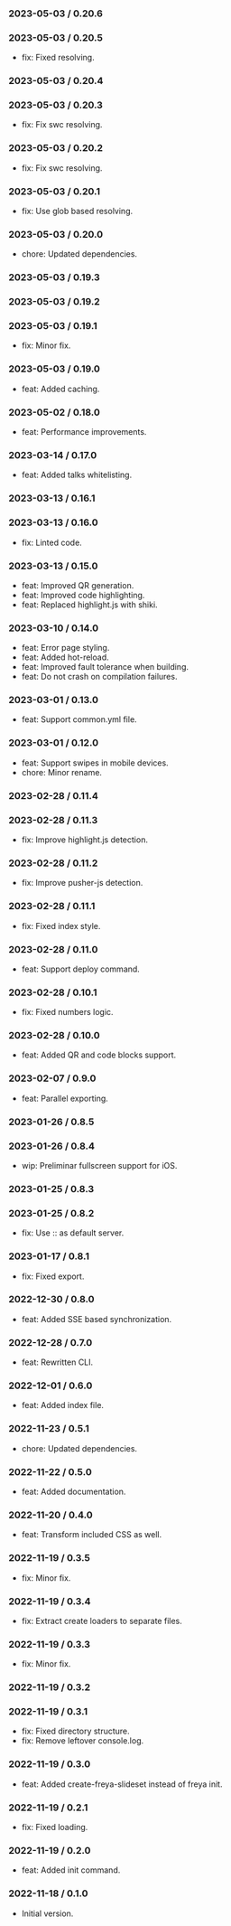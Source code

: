 ### 2023-05-03 / 0.20.6


### 2023-05-03 / 0.20.5

- fix: Fixed resolving.

### 2023-05-03 / 0.20.4


### 2023-05-03 / 0.20.3

- fix: Fix swc resolving.

### 2023-05-03 / 0.20.2

- fix: Fix swc resolving.

### 2023-05-03 / 0.20.1

- fix: Use glob based resolving.

### 2023-05-03 / 0.20.0

- chore: Updated dependencies.

### 2023-05-03 / 0.19.3


### 2023-05-03 / 0.19.2


### 2023-05-03 / 0.19.1

- fix: Minor fix.

### 2023-05-03 / 0.19.0

- feat: Added caching.

### 2023-05-02 / 0.18.0

- feat: Performance improvements.

### 2023-03-14 / 0.17.0

- feat: Added talks whitelisting.

### 2023-03-13 / 0.16.1


### 2023-03-13 / 0.16.0

- fix: Linted code.

### 2023-03-13 / 0.15.0

- feat: Improved QR generation.
- feat: Improved code highlighting.
- feat: Replaced highlight.js with shiki.

### 2023-03-10 / 0.14.0

- feat: Error page styling.
- feat: Added hot-reload.
- feat: Improved fault tolerance when building.
- feat: Do not crash on compilation failures.

### 2023-03-01 / 0.13.0

- feat: Support common.yml file.

### 2023-03-01 / 0.12.0

- feat: Support swipes in mobile devices.
- chore: Minor rename.

### 2023-02-28 / 0.11.4


### 2023-02-28 / 0.11.3

- fix: Improve highlight.js detection.

### 2023-02-28 / 0.11.2

- fix: Improve pusher-js detection.

### 2023-02-28 / 0.11.1

- fix: Fixed index style.

### 2023-02-28 / 0.11.0

- feat: Support deploy command.

### 2023-02-28 / 0.10.1

- fix: Fixed numbers logic.

### 2023-02-28 / 0.10.0

- feat: Added QR and code blocks support.

### 2023-02-07 / 0.9.0

- feat: Parallel exporting.

### 2023-01-26 / 0.8.5


### 2023-01-26 / 0.8.4

- wip: Preliminar fullscreen support for iOS.

### 2023-01-25 / 0.8.3


### 2023-01-25 / 0.8.2

- fix: Use :: as default server.

### 2023-01-17 / 0.8.1

- fix: Fixed export.

### 2022-12-30 / 0.8.0

- feat: Added SSE based synchronization.

### 2022-12-28 / 0.7.0

- feat: Rewritten CLI.

### 2022-12-01 / 0.6.0

- feat: Added index file.

### 2022-11-23 / 0.5.1

- chore: Updated dependencies.

### 2022-11-22 / 0.5.0

- feat: Added documentation.

### 2022-11-20 / 0.4.0

- feat: Transform included CSS as well.

### 2022-11-19 / 0.3.5

- fix: Minor fix.

### 2022-11-19 / 0.3.4

- fix: Extract create loaders to separate files.

### 2022-11-19 / 0.3.3

- fix: Minor fix.

### 2022-11-19 / 0.3.2


### 2022-11-19 / 0.3.1

- fix: Fixed directory structure.
- fix: Remove leftover console.log.

### 2022-11-19 / 0.3.0

- feat: Added create-freya-slideset instead of freya init.

### 2022-11-19 / 0.2.1

- fix: Fixed loading.

### 2022-11-19 / 0.2.0

- feat: Added init command.

### 2022-11-18 / 0.1.0

- Initial version.
